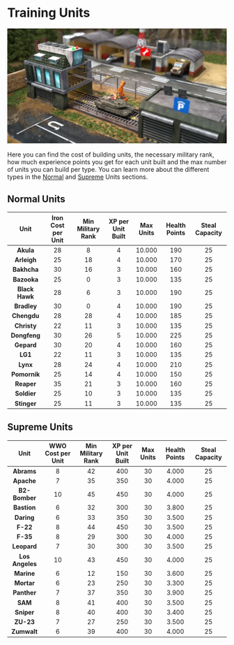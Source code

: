 # Training Units

![Build Units Costs](../assets/images/header_unit_constructions.webp "Unit Construction")

Here you can find the cost of building units, the necessary military rank, how much experience
points you get for each unit built and the max number of units you can build per type. You can learn
more about the different types in the [Normal](units-normal.md) and [Supreme](units-supreme.md)
Units sections.

## Normal Units

|      Unit      | Iron Cost per Unit | Min Military Rank | XP per Unit Built | Max Units | Health Points | Steal Capacity |
| :------------: | :----------------: | :---------------: | :---------------: | :-------: | :-----------: | :------------: |
|   **Akula**    |         28         |         8         |         4         |  10.000   |      190      |       25       |
|  **Arleigh**   |         25         |        18         |         4         |  10.000   |      170      |       25       |
|  **Bakhcha**   |         30         |        16         |         3         |  10.000   |      160      |       25       |
|  **Bazooka**   |         25         |         0         |         3         |  10.000   |      135      |       25       |
| **Black Hawk** |         28         |         6         |         3         |  10.000   |      190      |       25       |
|  **Bradley**   |         30         |         0         |         4         |  10.000   |      190      |       25       |
|  **Chengdu**   |         28         |        28         |         4         |  10.000   |      185      |       25       |
|  **Christy**   |         22         |        11         |         3         |  10.000   |      135      |       25       |
|  **Dongfeng**  |         30         |        26         |         5         |  10.000   |      225      |       25       |
|   **Gepard**   |         30         |        20         |         4         |  10.000   |      160      |       25       |
|    **LG1**     |         22         |        11         |         3         |  10.000   |      135      |       25       |
|    **Lynx**    |         28         |        24         |         4         |  10.000   |      210      |       25       |
|  **Pomornik**  |         25         |        14         |         4         |  10.000   |      150      |       25       |
|   **Reaper**   |         35         |        21         |         3         |  10.000   |      160      |       25       |
|  **Soldier**   |         25         |        10         |         3         |  10.000   |      135      |       25       |
|  **Stinger**   |         25         |        11         |         3         |  10.000   |      135      |       25       |

## Supreme Units

|      Unit       | WWO Cost per Unit | Min Military Rank | XP per Unit Built | Max Units | Health Points | Steal Capacity |
| :-------------: | :---------------: | :---------------: | :---------------: | :-------: | :-----------: | :------------: |
|   **Abrams**    |         8         |        42         |        400        |    30     |     4.000     |       25       |
|   **Apache**    |         7         |        35         |        350        |    30     |     4.000     |       25       |
|  **B2-Bomber**  |        10         |        45         |        450        |    30     |     4.000     |       25       |
|   **Bastion**   |         6         |        32         |        300        |    30     |     3.800     |       25       |
|   **Daring**    |         6         |        33         |        350        |    30     |     3.500     |       25       |
|    **F-22**     |         8         |        44         |        450        |    30     |     3.500     |       25       |
|    **F-35**     |         8         |        29         |        300        |    30     |     4.000     |       25       |
|   **Leopard**   |         7         |        30         |        300        |    30     |     3.500     |       25       |
| **Los Angeles** |        10         |        43         |        450        |    30     |     4.000     |       25       |
|   **Marine**    |         6         |        12         |        150        |    30     |     3.600     |       25       |
|   **Mortar**    |         6         |        23         |        250        |    30     |     3.300     |       25       |
|   **Panther**   |         7         |        37         |        350        |    30     |     3.900     |       25       |
|     **SAM**     |         8         |        41         |        400        |    30     |     3.500     |       25       |
|   **Sniper**    |         8         |        40         |        400        |    30     |     3.400     |       25       |
|    **ZU-23**    |         7         |        27         |        250        |    30     |     3.500     |       25       |
|   **Zumwalt**   |         6         |        39         |        400        |    30     |     4.000     |       25       |
